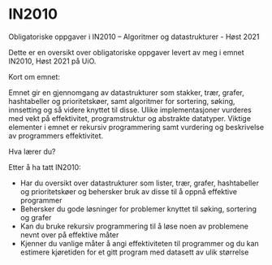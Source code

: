 # IN2010

Obligatoriske oppgaver i IN2010 – Algoritmer og datastrukturer - Høst 2021

Dette er en oversikt over obligatoriske oppgaver levert av meg i emnet IN2010, Høst 2021 på UiO. 

Kort om emnet:

Emnet gir en gjennomgang av datastrukturer som stakker, trær, grafer, hashtabeller og prioritetskøer, samt algoritmer for sortering, søking, innsetting og så videre knyttet til disse. Ulike implementasjoner vurderes med vekt på effektivitet, programstruktur og abstrakte datatyper. Viktige elementer i emnet er rekursiv programmering samt vurdering og beskrivelse av programmers effektivitet.

Hva lærer du?

Etter å ha tatt IN2010:

* Har du oversikt over datastrukturer som lister, trær, grafer, hashtabeller og prioritetskøer og behersker bruk av disse til å oppnå effektive programmer
* Behersker du gode løsninger for problemer knyttet til søking, sortering og grafer
* Kan du bruke rekursiv programmering til å løse noen av problemene nevnt over på effektive måter
* Kjenner du vanlige måter å angi effektiviteten til programmer og du kan estimere kjøretiden for et gitt program med datasett av ulik størrelse
